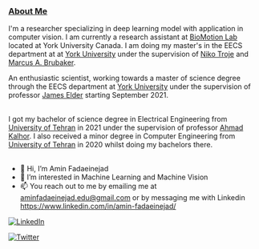 ### <a href="#">About Me </a>

I'm a researcher specializing in deep learning model with application in computer vision. I am currently a research assistant at <a href="https://www.biomotionlab.ca/" class="">BioMotion Lab</a> located at York University Canada. I am doing my master's in the EECS department at at <a href="https://eecs.lassonde.yorku.ca" class="">York University</a> under the supervision of  <a href="https://www.biomotionlab.ca/" class="">Niko Troje</a> and <a href="https://mbrubake.github.io/" class="">Marcus A. Brubaker</a>.

An enthusiastic scientist, working towards a master of science degree through the EECS department at <a href="https://eecs.lassonde.yorku.ca" class="">York University</a> under the supervision of professor <a href="https://www.biomotionlab.ca/" class="">James Elder</a> starting September 2021.<br><br>

I got my bachelor of science degree in Electrical Engineering from <a href="https://ece.ut.ac.ir/en">University of Tehran</a> in 2021 under the supervision of professor <a href="https://ece.ut.ac.ir/en/~akalhor">Ahmad Kalhor</a>. I also received a minor degree in Computer Engineering from <a href="https://ece.ut.ac.ir/en">University of Tehran</a> in 2020 whilst doing my bachelors there.<br><br>


- 👋 Hi, I’m Amin Fadaeinejad
- 👀 I’m interested in Machine Learning and Machine Vision
- 📫 You reach out to me by emailing me at aminfadaeinejad.edu@gmail.com or by messaging me with Linkedin https://www.linkedin.com/in/amin-fadaeinejad/


<a href="https://www.linkedin.com/in/amin-fadaeinejad/" target="_blank"><img alt="LinkedIn" src="https://img.shields.io/badge/linkedin-%230077B5.svg?&style=for-the-badge&logo=linkedin&logoColor=white" /></a>

<a href="https://twitter.com/AFadaeinejad" target="_blank"><img alt="Twitter" src="https://img.shields.io/badge/twitter-%231DA1F2.svg?&style=for-the-badge&logo=twitter&logoColor=white" /></a>

<!---
aminfadaei116/aminfadaei116 is a ✨ special ✨ repository because its `README.md` (this file) appears on your GitHub profile.
You can click the Preview link to take a look at your changes.
--->
